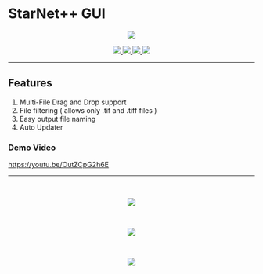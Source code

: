 # StarNet++ GUI

<p align="center">
  <img src="https://user-images.githubusercontent.com/58784686/152813914-7747b6c1-faee-462e-b544-0fca4cf1a096.png" />
</p>
<p align="center">
  <a href="https://github.com/Ripwords/starnetGUI/releases/download/starnetGUI-v0.6.1/starnetGUI_0.6.1_x64_en-US.msi" target="_blank">
    <img src="https://img.shields.io/badge/Windows-0078D6?style=for-the-badge&logo=windows&logoColor=white" />
  </a>
  <a href="https://github.com/Ripwords/starnetGUI/releases/download/starnetGUI-v0.6.1/starnet-gui_0.6.1_amd64.AppImage" target="_blank">
    <img src="https://img.shields.io/badge/Linux-FCC624?style=for-the-badge&logo=linux&logoColor=black" />
  </a>
  <a href="https://github.com/Ripwords/starnetGUI/releases/download/starnetGUI-v0.6.1/starnet-gui_0.6.1_amd64.deb" target="_blank">
    <img src="https://img.shields.io/badge/Debian-D70A53?style=for-the-badge&logo=debian&logoColor=white" />
  </a>
  <a href="https://github.com/Ripwords/starnetGUI/releases/download/starnetGUI-v0.6.1/starnetGUI_0.6.1_x64.dmg" target="_blank">
    <img src="https://img.shields.io/badge/mac%20os-000000?style=for-the-badge&logo=macos&logoColor=F0F0F0" />
  </a>
</p>

---


## Features
1. Multi-File Drag and Drop support
2. File filtering ( allows only .tif and .tiff files )
3. Easy output file naming
4. Auto Updater


### Demo Video
https://youtu.be/OutZCpG2h6E


---


<br>

<p align="center">
  <img src="https://user-images.githubusercontent.com/58784686/152814058-b4517d2b-d57b-47fe-ad03-ba57a2c0d5a9.png" />
</p>
<br>
<p align="center">
  <img src="https://user-images.githubusercontent.com/58784686/157604325-fa70ab35-64a0-4e3e-a952-1ea680706955.png" />
</p>
<br>
<p align="center">
  <img src="https://user-images.githubusercontent.com/58784686/152814149-b1996808-9919-42df-b71b-c6e5d584b3f5.png" />
</p>

